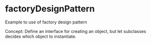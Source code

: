 # factoryDesignPattern
Example to use of factory design pattern

Concept: Define an interface for creating an object, but let subclasses decides which object to instantiate.
